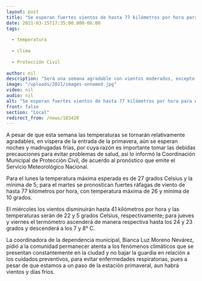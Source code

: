 ```yaml
---
layout: post
title: "Se esperan fuertes vientos de hasta 77 kilómetros por hora para el martes en la ciudad"
date: 2021-03-15T17:35:00.000-06:00
tags:
  
  - temperatura
  
  - clima
  
  - Protección Civil
  
author: nil
description: "Será una semana agradable con vientos moderados, excepto el martes"
image: "/uploads/2021/images-unnamed.jpg"
video: nil
audio: nil
alt: "Se esperan fuertes vientos de hasta 77 kilómetros por hora para el martes en la ciudad"
front: false
section: "Local"
redirect_from: /news/183420
---
```


A pesar de que esta semana las temperaturas se tornarán relativamente agradables, en víspera de la entrada de la primavera, aún se esperan noches y madrugadas frías, por cuya razón es importante tomar las debidas precauciones para evitar problemas de salud, así lo informó la Coordinación Municipal de Protección Civil, de acuerdo al pronóstico que emite el Servicio Meteorológico Nacional.

Para el lunes la temperatura máxima esperada es de 27 grados Celsius y la mínima de 5; para el martes se pronostican fuertes ráfagas de viento de hasta 77 kilómetros por hora, con temperatura máxima de 26 y mínima de 10 grados.  

El miércoles los vientos disminuirán hasta 41 kilómetros por hora y las temperaturas serán de 22 y 5 grados Celsius, respectivamente; para jueves y viernes el termómetro ascenderá de manera respectiva hasta los 24 y 23 grados y descenderá a los 7 y 8° C.

La coordinadora de la dependencia municipal, Bianca Luz Moreno Nevárez, pidió a la comunidad permanecer atenta a los fenómenos climáticos que se presentan constantemente en la ciudad y no bajar la guardia en relación a los cuidados preventivos, para evitar enfermedades respiratorias, pues a pesar de que estamos a un paso de la estación primaveral, aun habrá vientos y días fríos.